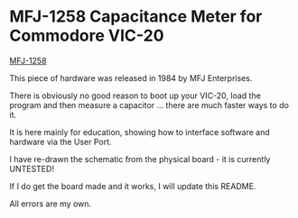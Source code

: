 # MFJ-1258 Capacitance Meter for Commodore VIC-20

[MFJ-1258](/Photos/MFJ-1258_PCB1.jpg)

This piece of hardware was released in 1984 by MFJ Enterprises.<br>

There is obviously no good reason to boot up your VIC-20, load the program and then measure a
capacitor ... there are much faster ways to do it.<br>

It is here mainly for education, showing how to interface software and hardware via the User Port.<br>

I have re-drawn the schematic from the physical board - it is currently UNTESTED!<br>

If I do get the board made and it works, I will update this README.<br>

All errors are my own.<br>